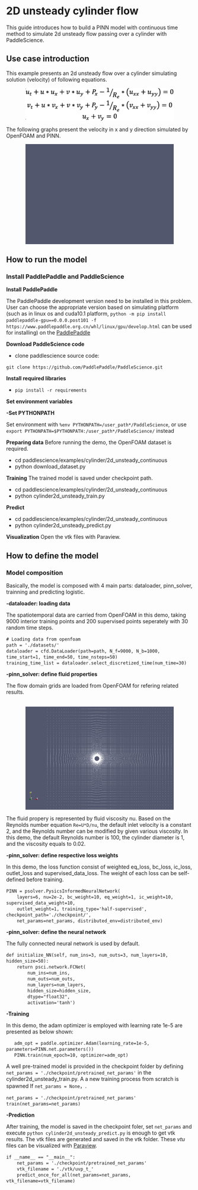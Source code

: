 # 2D unsteady cylinder flow

This guide introduces how to build a PINN model with continuous time method to simulate 2d unsteady flow passing over a cylinder with PaddleScience.

## Use case introduction

This example presents an 2d unsteady flow over a cylinder simulating solution (velocity) of following equations.

<div align="center">    
<img src="image/NS.png" width = "400" align=center />
</div>


The following graphs present the velocity in x and y direction simulated by OpenFOAM and PINN.
<div align="center">    
<img src="image/2d_unsteady_cylinder_Re100.gif"" width = "400" align=center />
</div>


## How to run the model 

### Install PaddlePaddle and PaddleScience

**Install PaddlePaddle**

The PaddlePaddle development version need to be installed in this problem. User can choose the appropriate version based on simulating platform (such as in linux os and cuda10.1 platform, `python -m pip install paddlepaddle-gpu==0.0.0.post101 -f https://www.paddlepaddle.org.cn/whl/linux/gpu/develop.html` can be used for installing) on the [PaddlePaddle](https://www.paddlepaddle.org.cn/install/quick?docurl=/documentation/docs/zh/develop/install/pip/linux-pip.html) 

 **Download PaddleScience code**
        
   - clone paddlescience source code:
        
    git clone https://github.com/PaddlePaddle/PaddleScience.git

 **Install required libraries**
    
   -  `pip install -r requirements` 
    
 **Set environment variables**
    
   **-Set PYTHONPATH** 
    
   Set environment with `%env PYTHONPATH=/user_path*/PaddleScience`, or use `export PYTHONPATH=$PYTHONPATH:/user_path*/PaddleScience/` instead
   
 **Preparing data**
   Before running the demo, the OpenFOAM dataset is required. 

   - cd paddlescience/examples/cylinder/2d_unsteady_continuous
   - python download_dataset.py

 **Training**
   The trained model is saved under checkpoint path.
   - cd paddlescience/examples/cylinder/2d_unsteady_continuous
   - python cylinder2d_unsteady_train.py

 **Predict**
   - cd paddlescience/examples/cylinder/2d_unsteady_continuous
   - python cylinder2d_unsteady_predict.py

 **Visualization**
 Open the vtk files with Paraview.
 
   
## How to define the model 

### Model composition

   Basically, the model is composed with 4 main parts: dataloader, pinn_solver, trainning and predicting logistic.  
    
   **-dataloader: loading data**
   
   The spatiotemporal data are carried from OpenFOAM in this demo, taking 9000 interior training points and 200 supervised points seperately with 30 random time steps.

    # Loading data from openfoam 
    path = './datasets/'
    dataloader = cfd.DataLoader(path=path, N_f=9000, N_b=1000, time_start=1, time_end=50, time_nsteps=50)
    training_time_list = dataloader.select_discretized_time(num_time=30)
    
   **-pinn_solver: define fluid properties**
   
   The flow domain grids are loaded from OpenFOAM for refering related results.
    <div align="center">    
    <img src="image/cylinder_grid.png" width = "400" align=center />
    </div>
    
   The fluid propery is represented by fluid viscosity nu. Based on the Reynolds number equation `Re=U*D/nu`, the default inlet velocity is a constant 2, and the Reynolds number can be modified by given various viscosity. 
   In this demo, the default Reynolds number is 100, the cylinder diameter is 1, and the viscosity equals to 0.02.
    
   **-pinn_solver: define respective loss weights**
   
   In this demo, the loss function consist of weighted eq_loss, bc_loss, ic_loss, outlet_loss and supervised_data_loss. The weight of each loss can be self-defined before training.


    PINN = psolver.PysicsInformedNeuralNetwork(
        layers=6, nu=2e-2, bc_weight=10, eq_weight=1, ic_weight=10, supervised_data_weight=10, 
        outlet_weight=1, training_type='half-supervised', checkpoint_path='./checkpoint/', 
        net_params=net_params, distributed_env=distributed_env)

   **-pinn_solver: define the neural network**
   
   The fully connected neural network is used by default.

    def initialize_NN(self, num_ins=3, num_outs=3, num_layers=10, hidden_size=50):
        return psci.network.FCNet(
            num_ins=num_ins,
            num_outs=num_outs,
            num_layers=num_layers,
            hidden_size=hidden_size,
            dtype="float32",
            activation='tanh')
    
   **-Training**
   
   In this demo, the adam optimizer is employed with learning rate 1e-5 are presented as below shown:

       adm_opt = paddle.optimizer.Adam(learning_rate=1e-5, parameters=PINN.net.parameters())
       PINN.train(num_epoch=10, optimizer=adm_opt)
   
   A well pre-trained model is provided in the checkpoint folder by defining ` net_params = './checkpoint/pretrained_net_params'` in the cylinder2d_unsteady_train.py. 
   A a new training process from scratch is spawned If `net_params = None`，.
      
    net_params = './checkpoint/pretrained_net_params'
    train(net_params=net_params)
    
   
   **-Prediction**
   
   After training, the model is saved in the checkpoint foler, set `net_params` and execute `python cylinder2d_unsteady_predict.py` is enough to get vtk results. The vtk files are generated and saved in the vtk folder. These *vtu* files can be visualized with [Paraview](https://www.paraview.org/).

    if __name__ == "__main__":
        net_params = './checkpoint/pretrained_net_params'
        vtk_filename = './vtk/uvp_t_'
        predict_once_for_all(net_params=net_params, vtk_filename=vtk_filename)

